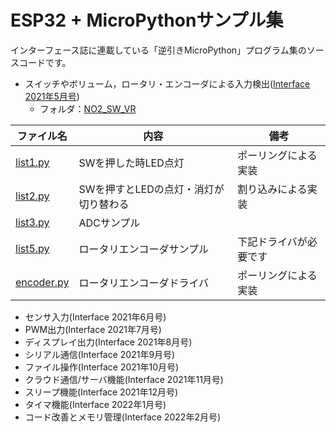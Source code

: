 # ESP32 + MicroPythonサンプル集

インターフェース誌に連載している「逆引きMicroPython」プログラム集のソースコードです。

- スイッチやボリューム，ロータリ・エンコーダによる入力検出([Interface 2021年5月号](https://interface.cqpub.co.jp/magazine/202105/))
   - フォルダ：[NO2_SW_VR](https://github.com/ESPuPy/ESP32-MicroPython-Samples/tree/master/NO2_SW_VR)

|ファイル名|内容|備考|
|-|-|-|
|[list1.py](NO2_SW_VR/list1.py)|SWを押した時LED点灯|ポーリングによる実装|
|[list2.py](NO2_SW_VR/list2.py)|SWを押すとLEDの点灯・消灯が切り替わる|割り込みによる実装|
|[list3.py](NO2_SW_VR/list3.py)|ADCサンプル|
|[list5.py](NO2_SW_VR/list4.py)|ロータリエンコーダサンプル|下記ドライバが必要です|
|[encoder.py](NO2_SW_VR/encoder.py)|ロータリエンコーダドライバ|ポーリングによる実装|

- センサ入力(Interface 2021年6月号)
- PWM出力(Interface 2021年7月号)
- ディスプレイ出力(Interface 2021年8月号)
- シリアル通信(Interface 2021年9月号)
- ファイル操作(Interface 2021年10月号)
- クラウド通信/サーバ機能(Interface 2021年11月号)
- スリープ機能(Interface 2021年12月号)
- タイマ機能(Interface 2022年1月号)
- コード改善とメモリ管理(Interface 2022年2月号)


